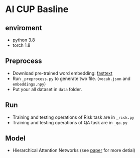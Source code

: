 AI CUP Basline
==============

enviroment
----------
- python 3.8
- torch 1.8

Preprocess
----------
- Download pre-trained word embedding: [fasttext](https://fasttext.cc/docs/en/crawl-vectors.html)
- Run ``_preprocess.py`` to generate two file. (``vocab.json`` and ``embeddings.npy``)
- Put your all dataset in ``data`` folder.

Run
---
- Training and testing operations of Risk task are in ``_risk.py``
- Training and testing operations of QA task are in ``_qa.py``

Model
-----
- Hierarchical Attention Networks (see [paper](https://www.cs.cmu.edu/~./hovy/papers/16HLT-hierarchical-attention-networks.pdf) for more detial)